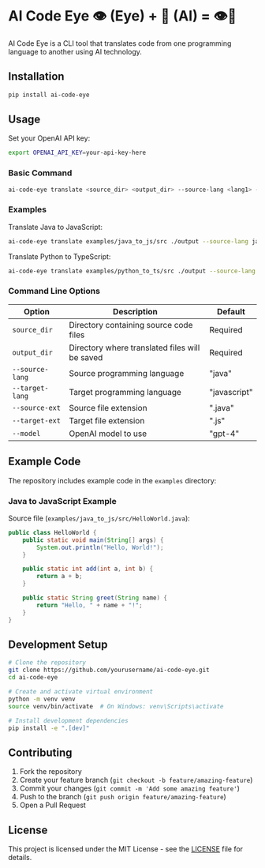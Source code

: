 # AI Code Eye 👁️ (Eye) + 🤖 (AI) = 👁️🤖

AI Code Eye is a CLI tool that translates code from one programming language to another using AI technology.

## Installation

```bash
pip install ai-code-eye
```

## Usage

Set your OpenAI API key:
```bash
export OPENAI_API_KEY=your-api-key-here
```

### Basic Command

```bash
ai-code-eye translate <source_dir> <output_dir> --source-lang <lang1> --target-lang <lang2>
```

### Examples

Translate Java to JavaScript:
```bash
ai-code-eye translate examples/java_to_js/src ./output --source-lang java --target-lang javascript
```

Translate Python to TypeScript:
```bash
ai-code-eye translate examples/python_to_ts/src ./output --source-lang python --target-lang typescript
```

### Command Line Options

| Option | Description | Default |
|--------|-------------|---------|
| `source_dir` | Directory containing source code files | Required |
| `output_dir` | Directory where translated files will be saved | Required |
| `--source-lang` | Source programming language | "java" |
| `--target-lang` | Target programming language | "javascript" |
| `--source-ext` | Source file extension | ".java" |
| `--target-ext` | Target file extension | ".js" |
| `--model` | OpenAI model to use | "gpt-4" |

## Example Code

The repository includes example code in the `examples` directory:

### Java to JavaScript Example

Source file (`examples/java_to_js/src/HelloWorld.java`):

```java
public class HelloWorld {
    public static void main(String[] args) {
        System.out.println("Hello, World!");
    }

    public static int add(int a, int b) {
        return a + b;
    }

    public static String greet(String name) {
        return "Hello, " + name + "!";
    }
}
```

## Development Setup

```bash
# Clone the repository
git clone https://github.com/yourusername/ai-code-eye.git
cd ai-code-eye

# Create and activate virtual environment
python -m venv venv
source venv/bin/activate  # On Windows: venv\Scripts\activate

# Install development dependencies
pip install -e ".[dev]"
```

## Contributing

1. Fork the repository
2. Create your feature branch (`git checkout -b feature/amazing-feature`)
3. Commit your changes (`git commit -m 'Add some amazing feature'`)
4. Push to the branch (`git push origin feature/amazing-feature`)
5. Open a Pull Request

## License

This project is licensed under the MIT License - see the [LICENSE](LICENSE) file for details.
